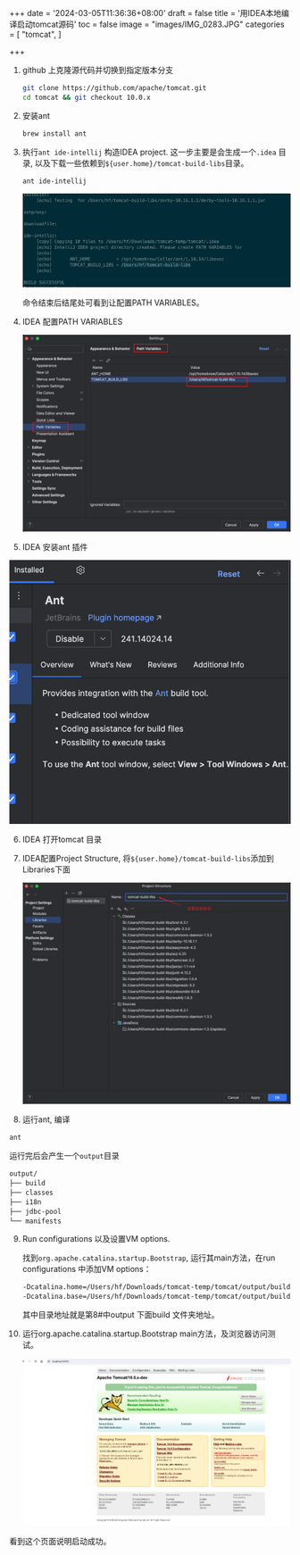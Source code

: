 +++
date = '2024-03-05T11:36:36+08:00'
draft = false
title = '用IDEA本地编译启动tomcat源码'
toc = false
image = "images/IMG_0283.JPG"
categories = [
    "tomcat",
]

+++



1. github 上克隆源代码并切换到指定版本分支

   ```bash
   git clone https://github.com/apache/tomcat.git
   cd tomcat && git checkout 10.0.x
   ```

2. 安装ant

   ```bash
   brew install ant
   ```

3. 执行`ant ide-intellij` 构造IDEA project. 这一步主要是会生成一个`.idea` 目录, 以及下载一些依赖到`${user.home}/tomcat-build-libs`目录。

   ```bash
   ant ide-intellij
   ```

   ![image-20240305115909266](images/image-20240305115909266.png)

   命令结束后结尾处可看到让配置PATH VARIABLES。

4. IDEA 配置PATH VARIABLES

   ![image-20240305120111994](images/image-20240305120111994.png)

5. IDEA 安装ant 插件

![image-20240305115210952](images/image-20240305115210952.png)

6. IDEA 打开tomcat 目录

7. IDEA配置Project Structure,  将`${user.home}/tomcat-build-libs`添加到Libraries下面

   ![image-20240305123325791](images/image-20240305123325791.png)

8. 运行ant, 编译

```bash
ant
```

运行完后会产生一个`output`目录

```html
output/
├── build
├── classes
├── i18n
├── jdbc-pool
└── manifests
```

9. Run configurations 以及设置VM options.

   找到`org.apache.catalina.startup.Bootstrap`, 运行其main方法，在run configurations 中添加VM options：

   ```html
   -Dcatalina.home=/Users/hf/Downloads/tomcat-temp/tomcat/output/build
   -Dcatalina.base=/Users/hf/Downloads/tomcat-temp/tomcat/output/build
   ```

   其中目录地址就是第8#中output 下面build 文件夹地址。

10. 运行org.apache.catalina.startup.Bootstrap main方法，及浏览器访问测试。

    ![image-20240305124034373](images/image-20240305124034373.png)

看到这个页面说明启动成功。
